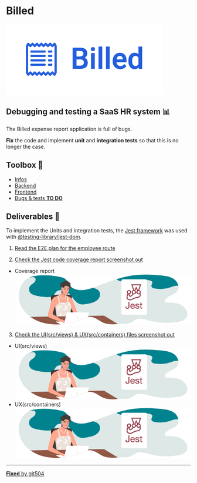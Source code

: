 # Billed

![Logo](./Public/Tools/logo.png)

## Debugging and testing a **SaaS HR** system 📊

The Billed expense report application is full of bugs.

**Fix** the code and implement **unit** and **integration tests** so that this is no longer the case.

## Toolbox 🧰

- [Infos](https://github.com/git504/Billed/tree/main/Public/Tools)
- [Backend](https://github.com/OpenClassrooms-Student-Center/Billed-app-FR-back)
- [Frontend](https://github.com/OpenClassrooms-Student-Center/Billed-app-FR-Front)
- [Bugs & tests **TO DO**](https://www.notion.so/a7a612fc166747e78d95aa38106a55ec?v=2a8d3553379c4366b6f66490ab8f0b90)

## Deliverables 🚚

To implement the Units and integration tests, the [Jest framework](https://jestjs.io/fr/) was used with [@testing-library/jest-dom](https://testing-library.com/).

1. [Read the E2E plan for the employee route](https://github.com/git504/Billed/blob/main/Public/Deliverables/End-To-End%20plan%20for%20the%20employee%20route.pdf)

2. [Check the Jest code coverage report screenshot out](https://github.com/git504/Billed/blob/main/Public/Deliverables/Jest%20code%20coverage%20report%20screenshot.pdf)

- Coverage report
  ![Coverage report](./Public/Tools/logoJest.png)

3. [Check the UI(src/views) & UX(src/containers) files screenshot out](https://github.com/git504/Billed/blob/main/Public/Deliverables/UI%20UX%20files%20screenshot.pdf)

- UI(src/views)
  ![UI(src/views)](./Public/Tools/logoJest.png)
- UX(src/containers)
  ![UX(src/containers)](./Public/Tools/logoJest.png)

---

[**Fixed** by git504](https://github.com/git504)
